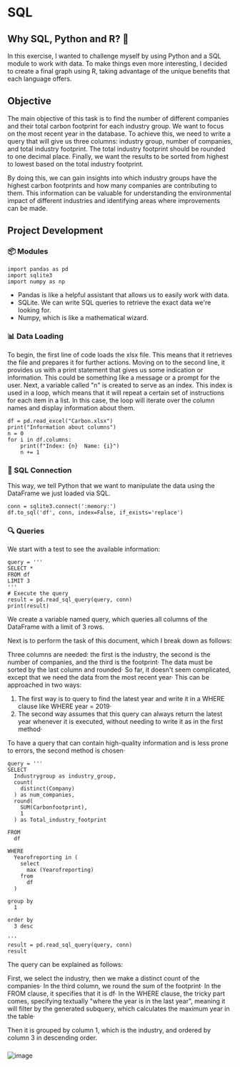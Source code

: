 # SQL

## Why SQL, Python and R? 🐍

In this exercise, I wanted to challenge myself by using Python and a SQL module to work with data. To make things even more interesting, I decided to create a final graph using R, taking advantage of the unique benefits that each language offers.

## Objective
The main objective of this task is to find the number of different companies and their total carbon footprint for each industry group. We want to focus on the most recent year in the database. To achieve this, we need to write a query that will give us three columns: industry group, number of companies, and total industry footprint. The total industry footprint should be rounded to one decimal place. Finally, we want the results to be sorted from highest to lowest based on the total industry footprint.

By doing this, we can gain insights into which industry groups have the highest carbon footprints and how many companies are contributing to them. This information can be valuable for understanding the environmental impact of different industries and identifying areas where improvements can be made.

## Project Development
### 📦 Modules
```
import pandas as pd
import sqlite3
import numpy as np
```

* Pandas is like a helpful assistant that allows us to easily work with data.
* SQLite. We can write SQL queries to retrieve the exact data we're looking for.
* Numpy, which is like a mathematical wizard.


### 📊 Data Loading

To begin, the first line of code loads the xlsx file. This means that it retrieves the file and prepares it for further actions. 
Moving on to the second line, it provides us with a print statement that gives us some indication or information. This could be something like a message or a prompt for the user. 
Next, a variable called "n" is created to serve as an index. This index is used in a loop, which means that it will repeat a certain set of instructions for each item in a list. In this case, the loop will iterate over the column names and display information about them. 


```
df = pd.read_excel("Carbon.xlsx")
print("Information about columns")
n = 0
for i in df.columns:
    print(f"Index: {n}  Name: {i}")
    n += 1
```

### 🔌 SQL Connection

This way, we tell Python that we want to manipulate the data using the DataFrame we just loaded via SQL.
```
conn = sqlite3.connect(':memory:')
df.to_sql('df', conn, index=False, if_exists='replace')
```

### 🔍 Queries
We start with a test to see the available information:
```
query = '''
SELECT *
FROM df
LIMIT 3
'''
# Execute the query
result = pd.read_sql_query(query, conn)
print(result)
```
We create a variable named query, which queries all columns of the DataFrame with a limit of 3 rows.

Next is to perform the task of this document, which I break down as follows:

Three columns are needed: the first is the industry, the second is the number of companies, and the third is the footprint· The data must be sorted by the last column and rounded· So far, it doesn't seem complicated, except that we need the data from the most recent year· This can be approached in two ways:

1. The first way is to query to find the latest year and write it in a WHERE clause like WHERE year = 2019·
2. The second way assumes that this query can always return the latest year whenever it is executed, without needing to write it as in the first method·

To have a query that can contain high-quality information and is less prone to errors, the second method is chosen· 

```
query = '''
SELECT 
  Industrygroup as industry_group, 
  count(
    distinct(Company)
  ) as num_companies, 
  round(
    SUM(Carbonfootprint), 
    1
  ) as Total_industry_footprint 
  
FROM 
  df
   
WHERE 
  Yearofreporting in (
    select 
      max (Yearofreporting) 
    from 
      df
  )
   
group by 
  1 
  
order by 
  3 desc

'''
result = pd.read_sql_query(query, conn)
result

```

The query can be explained as follows:

First, we select the industry, then we make a distinct count of the companies· In the third column, we round the sum of the footprint· In the FROM clause, it specifies that it is df· In the WHERE clause, the tricky part comes, specifying textually "where the year is in the last year", meaning it will filter by the generated subquery, which calculates the maximum year in the table·

Then it is grouped by column 1, which is the industry, and ordered by column 3 in descending order.

### 

![image](https://github.com/LuisEnriqueML1/sql_practice/assets/68356494/9ad0a30c-a0bd-436f-a9a6-7c67195c1aab)



